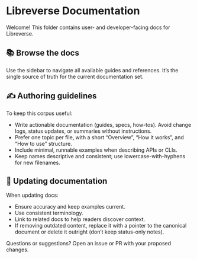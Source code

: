 # Libreverse Documentation

Welcome! This folder contains user- and developer-facing docs for Libreverse.

## 📚 Browse the docs

Use the sidebar to navigate all available guides and references. It’s the single source of truth for the current documentation set.

## ✍️ Authoring guidelines

To keep this corpus useful:

- Write actionable documentation (guides, specs, how-tos). Avoid change logs, status updates, or summaries without instructions.
- Prefer one topic per file, with a short “Overview”, “How it works”, and “How to use” structure.
- Include minimal, runnable examples when describing APIs or CLIs.
- Keep names descriptive and consistent; use lowercase-with-hyphens for new filenames.

## 🔄 Updating documentation

When updating docs:

- Ensure accuracy and keep examples current.
- Use consistent terminology.
- Link to related docs to help readers discover context.
- If removing outdated content, replace it with a pointer to the canonical document or delete it outright (don’t keep status-only notes).

Questions or suggestions? Open an issue or PR with your proposed changes.
